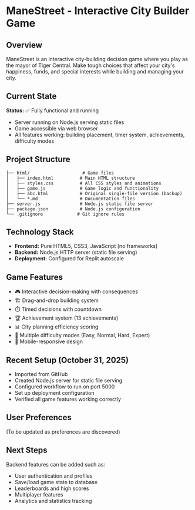 # ManeStreet - Interactive City Builder Game

## Overview
ManeStreet is an interactive city-building decision game where you play as the mayor of Tiger Central. Make tough choices that affect your city's happiness, funds, and special interests while building and managing your city.

## Current State
**Status:** ✅ Fully functional and running
- Server running on Node.js serving static files
- Game accessible via web browser
- All features working: building placement, timer system, achievements, difficulty modes

## Project Structure
```
├── html/                    # Game files
│   ├── index.html          # Main HTML structure
│   ├── styles.css          # All CSS styles and animations
│   ├── game.js             # Game logic and functionality
│   ├── abc.html            # Original single-file version (backup)
│   └── *.md                # Documentation files
├── server.js               # Node.js static file server
├── package.json            # Node.js configuration
└── .gitignore             # Git ignore rules
```

## Technology Stack
- **Frontend:** Pure HTML5, CSS3, JavaScript (no frameworks)
- **Backend:** Node.js HTTP server (static file serving)
- **Deployment:** Configured for Replit autoscale

## Game Features
- 🎮 Interactive decision-making with consequences
- 🏗️ Drag-and-drop building system
- ⏱️ Timed decisions with countdown
- 🏆 Achievement system (13 achievements)
- 📊 City planning efficiency scoring
- 🎯 Multiple difficulty modes (Easy, Normal, Hard, Expert)
- 📱 Mobile-responsive design

## Recent Setup (October 31, 2025)
- Imported from GitHub
- Created Node.js server for static file serving
- Configured workflow to run on port 5000
- Set up deployment configuration
- Verified all game features working correctly

## User Preferences
(To be updated as preferences are discovered)

## Next Steps
Backend features can be added such as:
- User authentication and profiles
- Save/load game state to database
- Leaderboards and high scores
- Multiplayer features
- Analytics and statistics tracking
